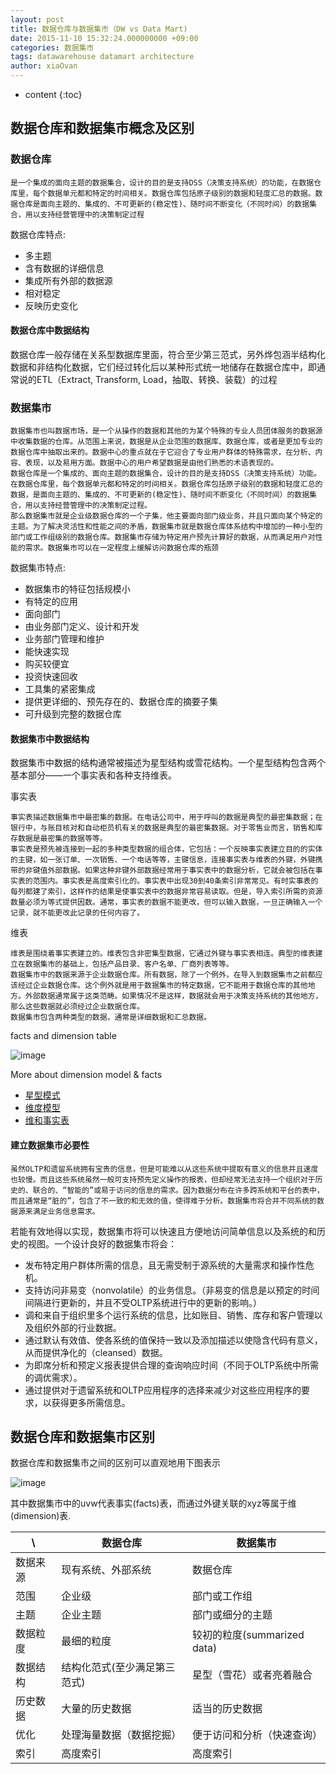 ```yaml
---
layout: post
title: 数据仓库与数据集市（DW vs Data Mart)
date: 2015-11-10 15:32:24.000000000 +09:00
categories: 数据集市
tags: datawarehouse datamart architecture
author: xiaOvan
---
```


* content
{:toc}


## 数据仓库和数据集市概念及区别

### 数据仓库
    
    是一个集成的面向主题的数据集合，设计的目的是支持DSS（决策支持系统）的功能，在数据仓库里，每个数据单元都和特定的时间相关。数据仓库包括原子级别的数据和轻度汇总的数据。数据仓库是面向主题的、集成的、不可更新的(稳定性)、随时间不断变化（不同时间）的数据集合，用以支持经营管理中的决策制定过程

数据仓库特点:

* 多主题
* 含有数据的详细信息
* 集成所有外部的数据源
* 相对稳定
* 反映历史变化

#### 数据仓库中数据结构

数据仓库一般存储在关系型数据库里面，符合至少第三范式，另外烨包涵半结构化数据和非结构化数据，它们经过转化后以某种形式统一地储存在数据仓库中，即通常说的ETL（Extract, Transform, Load，抽取、转换、装载）的过程

### 数据集市

    数据集市也叫数据市场，是一个从操作的数据和其他的为某个特殊的专业人员团体服务的数据源中收集数据的仓库。从范围上来说，数据是从企业范围的数据库、数据仓库，或者是更加专业的数据仓库中抽取出来的。数据中心的重点就在于它迎合了专业用户群体的特殊需求，在分析、内容、表现，以及易用方面。数据中心的用户希望数据是由他们熟悉的术语表现的。
    数据仓库是一个集成的、面向主题的数据集合，设计的目的是支持DSS（决策支持系统）功能。在数据仓库里，每个数据单元都和特定的时间相关。数据仓库包括原子级别的数据和轻度汇总的数据，是面向主题的、集成的、不可更新的(稳定性)、随时间不断变化（不同时间）的数据集合，用以支持经营管理中的决策制定过程。
    那么数据集市就是企业级数据仓库的一个子集，他主要面向部门级业务，并且只面向某个特定的主题。为了解决灵活性和性能之间的矛盾，数据集市就是数据仓库体系结构中增加的一种小型的部门或工作组级别的数据仓库。数据集市存储为特定用户预先计算好的数据，从而满足用户对性能的需求。数据集市可以在一定程度上缓解访问数据仓库的瓶颈

数据集市特点:

* 数据集市的特征包括规模小
* 有特定的应用
* 面向部门
* 由业务部门定义、设计和开发
* 业务部门管理和维护
* 能快速实现
* 购买较便宜
* 投资快速回收
* 工具集的紧密集成
* 提供更详细的、预先存在的、数据仓库的摘要子集
* 可升级到完整的数据仓库

#### 数据集市中数据结构

数据集市中数据的结构通常被描述为星型结构或雪花结构。一个星型结构包含两个基本部分——一个事实表和各种支持维表。

事实表
    
    事实表描述数据集市中最密集的数据。在电话公司中，用于呼叫的数据是典型的最密集数据；在银行中，与账目核对和自动柜员机有关的数据是典型的最密集数据。对于零售业而言，销售和库存数据是最密集的数据等等。
    事实表是预先被连接到一起的多种类型数据的组合体，它包括：一个反映事实表建立目的的实体的主键，如一张订单、一次销售、一个电话等等，主键信息，连接事实表与维表的外键，外键携带的非键值外部数据。如果这种非键外部数据经常用于事实表中的数据分析，它就会被包括在事实表的范围内。事实表是高度索引化的。事实表中出现30到40条索引非常常见。有时实事表的每列都建了索引，这样作的结果是使事实表中的数据非常容易读取。但是，导入索引所需的资源数量必须为等式提供因数。通常，事实表的数据不能更改，但可以输入数据，一旦正确输入一个记录，就不能更改此记录的任何内容了。

维表

    维表是围绕着事实表建立的。维表包含非密集型数据，它通过外键与事实表相连。典型的维表建立在数据集市的基础上，包括产品目录、客户名单、厂商列表等等。
    数据集市中的数据来源于企业数据仓库。所有数据，除了一个例外，在导入到数据集市之前都应该经过企业数据仓库。这个例外就是用于数据集市的特定数据，它不能用于数据仓库的其他地方。外部数据通常属于这类范畴。如果情况不是这样，数据就会用于决策支持系统的其他地方，那么这些数据就必须经过企业数据仓库。
    数据集市包含两种类型的数据，通常是详细数据和汇总数据。

facts and dimension table

![image](http://o7q84v6xt.bkt.clouddn.com/facts.png)

More about dimension model & facts 

* [星型模式](https://en.wikipedia.org/wiki/Star_schema)
* [维度模型](http://ky-consulting.weebly.com/uploads/6/1/2/6/61266765/2015-12-20_dimensional_model.pdf)
* [维和事实表](http://www.datamartist.com/dimensional-tables-and-fact-tables)

#### 建立数据集市必要性

    虽然OLTP和遗留系统拥有宝贵的信息，但是可能难以从这些系统中提取有意义的信息并且速度也较慢。而且这些系统虽然一般可支持预先定义操作的报表，但却经常无法支持一个组织对于历史的、联合的、“智能的”或易于访问的信息的需求。因为数据分布在许多跨系统和平台的表中，而且通常是“脏的”，包含了不一致的和无效的值，使得难于分析。数据集市将合并不同系统的数据源来满足业务信息需求。

若能有效地得以实现，数据集市将可以快速且方便地访问简单信息以及系统的和历史的视图。一个设计良好的数据集市将会：

* 发布特定用户群体所需的信息，且无需受制于源系统的大量需求和操作性危机。
* 支持访问非易变（nonvolatile）的业务信息。（非易变的信息是以预定的时间间隔进行更新的，并且不受OLTP系统进行中的更新的影响。）
* 调和来自于组织里多个运行系统的信息，比如账目、销售、库存和客户管理以及组织外部的行业数据。
* 通过默认有效值、使各系统的值保持一致以及添加描述以使隐含代码有意义，从而提供净化的（cleansed）数据。
* 为即席分析和预定义报表提供合理的查询响应时间（不同于OLTP系统中所需的调优需求）。
* 通过提供对于遗留系统和OLTP应用程序的选择来减少对这些应用程序的要求，以获得更多所需信息。

## 数据仓库和数据集市区别

数据仓库和数据集市之间的区别可以直观地用下图表示

![image](http://o7q84v6xt.bkt.clouddn.com/dmart.png)

其中数据集市中的uvw代表事实(facts)表，而通过外键关联的xyz等属于维(dimension)表.

 \  | 数据仓库 | 数据集市
---|---|---
数据来源 | 现有系统、外部系统 | 数据仓库
范围 | 企业级 | 部门或工作组
主题 | 企业主题 | 部门或细分的主题
数据粒度 | 最细的粒度 | 较初的粒度(summarized data)
数据结构 | 结构化范式(至少满足第三范式) | 星型（雪花）或者亮着融合
历史数据 | 大量的历史数据 | 适当的历史数据
优化 | 处理海量数据（数据挖掘） | 便于访问和分析（快速查询）
索引 | 高度索引 | 高度索引




